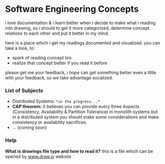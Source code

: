 
# Software Engineering Concepts
i love documentation & i learn better when i decide to make what i reading into drawing, so i should to get it more categorized, determine concept relations to each other and put it better in my mind.

here is a place which i get my readings documented and visualized. you can take a look, to:

- spark of reading concept too
- realize that concept better if you read it before

please get me your feedback, i hope can get something better even a little with your feedback, so we take advantage socalized.


### List of Subjects
- Distributed Systems: `*in the progress...*`
- **CAP theorem:** it believes you can provide every three Aspects (Consistency, Availability & Partition Tolerance) in monolith systems but in a distributed system you should make some considerations and make consistency or availability sacrifices.
- ... (coming soon)



### Help
**What is drawings file type and how to read it?** this is a file which can be opened by www.draw.io website